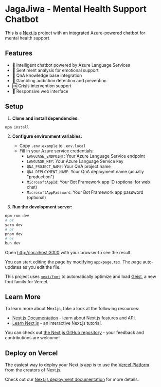 # JagaJiwa - Mental Health Support Chatbot

This is a [Next.js](https://nextjs.org) project with an integrated Azure-powered chatbot for mental health support.

## Features

- 🤖 Intelligent chatbot powered by Azure Language Services
- 💭 Sentiment analysis for emotional support
- 🎯 QnA knowledge base integration
- 🚫 Gambling addiction detection and prevention
- 🆘 Crisis intervention support
- 📱 Responsive web interface

## Setup

1. **Clone and install dependencies:**

```bash
npm install
```

2. **Configure environment variables:**

   - Copy `.env.example` to `.env.local`
   - Fill in your Azure service credentials:
     - `LANGUAGE_ENDPOINT`: Your Azure Language Service endpoint
     - `LANGUAGE_KEY`: Your Azure Language Service key
     - `QNA_PROJECT_NAME`: Your QnA project name
     - `QNA_DEPLOYMENT_NAME`: Your QnA deployment name (usually "production")
     - `MicrosoftAppId`: Your Bot Framework app ID (optional for web chat)
     - `MicrosoftAppPassword`: Your Bot Framework app password (optional)

3. **Run the development server:**

```bash
npm run dev
# or
yarn dev
# or
pnpm dev
# or
bun dev
```

Open [http://localhost:3000](http://localhost:3000) with your browser to see the result.

You can start editing the page by modifying `app/page.tsx`. The page auto-updates as you edit the file.

This project uses [`next/font`](https://nextjs.org/docs/app/building-your-application/optimizing/fonts) to automatically optimize and load [Geist](https://vercel.com/font), a new font family for Vercel.

## Learn More

To learn more about Next.js, take a look at the following resources:

- [Next.js Documentation](https://nextjs.org/docs) - learn about Next.js features and API.
- [Learn Next.js](https://nextjs.org/learn) - an interactive Next.js tutorial.

You can check out [the Next.js GitHub repository](https://github.com/vercel/next.js) - your feedback and contributions are welcome!

## Deploy on Vercel

The easiest way to deploy your Next.js app is to use the [Vercel Platform](https://vercel.com/new?utm_medium=default-template&filter=next.js&utm_source=create-next-app&utm_campaign=create-next-app-readme) from the creators of Next.js.

Check out our [Next.js deployment documentation](https://nextjs.org/docs/app/building-your-application/deploying) for more details.
